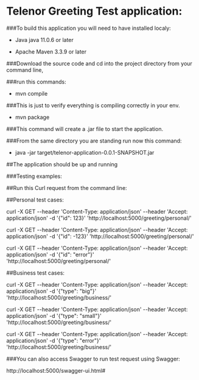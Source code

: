 # Telenor Greeting Test application:

###To build this application you will need to have installed localy:

- Java java 11.0.6 or later

- Apache Maven 3.3.9 or later


###Download the source code and cd into the project directory from your command line,

###run this commands:

- mvn compile

###This is just to verify everything is compiling correctly in your env.


- mvn package

###This command will create a .jar file to start the application.



###From the same directory you are standing run now this command:

- java -jar target/telenor-application-0.0.1-SNAPSHOT.jar

##The application should be up and running

###Testing examples:

##Run this Curl request from the command line:

##Personal test cases:

curl -X GET --header 'Content-Type: application/json' --header 'Accept: application/json' -d '{"id": 123}' 'http://localhost:5000/greeting/personal/'

curl -X GET --header 'Content-Type: application/json' --header 'Accept: application/json' -d '{"id": -123}' 'http://localhost:5000/greeting/personal/'

curl -X GET --header 'Content-Type: application/json' --header 'Accept: application/json' -d '{"id": "error"}' 'http://localhost:5000/greeting/personal/'



##Business test cases:

curl -X GET --header 'Content-Type: application/json' --header 'Accept: application/json' -d '{"type": "big"}' 'http://localhost:5000/greeting/business/'

curl -X GET --header 'Content-Type: application/json' --header 'Accept: application/json' -d '{"type": "small"}' 'http://localhost:5000/greeting/business/'

curl -X GET --header 'Content-Type: application/json' --header 'Accept: application/json' -d '{"type": "error"}' 'http://localhost:5000/greeting/business/'



###You can also access Swagger to run  test request using Swagger:

http://localhost:5000/swagger-ui.html#
